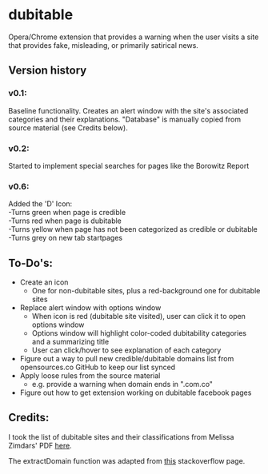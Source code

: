 # dubitable
Opera/Chrome extension that provides a warning when the user visits a site that provides fake, misleading, or primarily satirical news.

## Version history
### v0.1: <br />
Baseline functionality. Creates an alert window with the site's associated categories and their explanations. "Database" is manually copied from source material (see Credits below).

### v0.2: <br />
Started to implement special searches for pages like the Borowitz Report

### v0.6: <br />
Added the 'D' Icon: <br />
  -Turns green when page is credible <br />
  -Turns red when page is dubitable <br />
  -Turns yellow when page has not been categorized as credible or dubitable <br />
  -Turns grey on new tab startpages <br />

## To-Do's: <br />
* Create an icon
  * One for non-dubitable sites, plus a red-background one for dubitable sites
* Replace alert window with options window
  * When icon is red (dubitable site visited), user can click it to open options window
  * Options window will highlight color-coded dubitability categories and a summarizing title
  * User can click/hover to see explanation of each category
* Figure out a way to pull new credible/dubitable domains list from opensources.co GitHub to keep our list synced
* Apply loose rules from the source material
  * e.g. provide a warning when domain ends in ".com.co"
* Figure out how to get extension working on dubitable facebook pages

## Credits: <br />
I took the list of dubitable sites and their classifications from Melissa Zimdars' PDF [here](https://d279m997dpfwgl.cloudfront.net/wp/2016/11/Resource-False-Misleading-Clickbait-y-and-Satirical-“News”-Sources-1.pdf).

The extractDomain function was adapted from [this](https://stackoverflow.com/questions/8498592/extract-root-domain-name-from-string) stackoverflow page.
